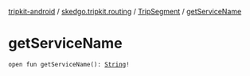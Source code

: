 [tripkit-android](../../index.md) / [skedgo.tripkit.routing](../index.md) / [TripSegment](index.md) / [getServiceName](./get-service-name.md)

# getServiceName

`open fun getServiceName(): `[`String`](https://kotlinlang.org/api/latest/jvm/stdlib/kotlin/-string/index.html)`!`